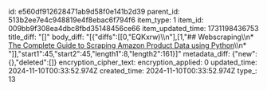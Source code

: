id: e560df912628471ab9d58f0e141b2d39
parent_id: 513b2ee7e4c948819e4f8ebac6f794f6
item_type: 1
item_id: 009bb9f308ea4dbc8fbd35148456ce66
item_updated_time: 1731198436753
title_diff: "[]"
body_diff: "[{\"diffs\":[[0,\"EQKxrw)\\\n\"],[1,\"## Webscraping\\\n* [The Complete Guide to Scraping Amazon Product Data using Python](https://hasdata.com/blog/scraping-amazon-product-data-using-python)\\\n* \"]],\"start1\":45,\"start2\":45,\"length1\":8,\"length2\":161}]"
metadata_diff: {"new":{},"deleted":[]}
encryption_cipher_text: 
encryption_applied: 0
updated_time: 2024-11-10T00:33:52.974Z
created_time: 2024-11-10T00:33:52.974Z
type_: 13